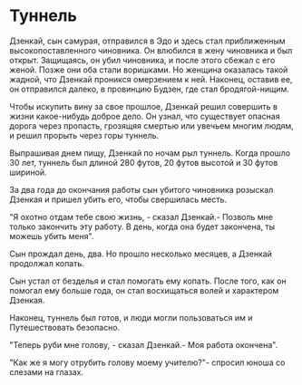 # Туннель

Дзенкай, сын самурая, отправился в Эдо и здесь стал приближенным высокопоставленного чиновника. Он влюбился в жену чиновника и был открыт. Защищаясь, он убил чиновника, и после этого сбежал с его женой. Позже они оба стали воришками. Но женщина оказалась такой жадной, что Дзенкай проникся омерзением к ней. Наконец, оставив ее, он отправился далеко, в провинцию Будзен, где стал бродягой-нищим.

Чтобы искупить вину за свое прошлое, Дзенкай решил совершить в жизни какое-нибудь доброе дело. Он узнал, что существует опасная дорога через пропасть, грозящяя смертью или увечьем многим людям, и решил прорыть через горы туннель.

Выпрашивая днем пищу, Дзенкай по ночам рыл туннель. Когда прошло 30 лет, туннель был длиной 280 футов, 20 футов высотой и 30 футов шириной.

За два года до окончания работы сын убитого чиновника розыскал Дзенкая и пришел убить его, чтобы свершилась месть.

"Я охотно отдам тебе свою жизнь, - сказал Дзенкай.- Позволь мне только закончить эту работу. В день, когда она будет закончена, ты можешь убить меня".

Сын прождал день, два. Но прошло несколько месяцев, а Дзенкай продолжал копать.

Сын устал от безделья и стал помогать ему копать. После того, как он помогал ему больше года, он стал восхищаться волей и характером Дзенкая.

Наконец, туннель был готов, и люди могли пользоваться им и Путешествовать безопасно.

"Теперь руби мне голову, - сказал Дзенкай.- Моя работа окончена".

"Как же я могу отрубить голову моему учителю?"- спросил юноша со слезами на глазах.
